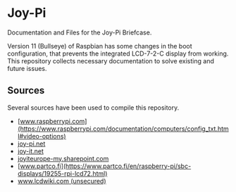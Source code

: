 Joy-Pi
======

Documentation and Files for the Joy-Pi Briefcase.

Version 11 (Bullseye) of Raspbian has some changes in the boot configuration,
that prevents the integrated LCD-7-2-C display from working. This repository
collects necessary documentation to solve existing and future issues.



Sources
-------

Several sources have been used to compile this repository.

- [www.raspberrypi.com](https://www.raspberrypi.com/documentation/computers/config_txt.html#video-options)
- [joy-pi.net](https://joy-pi.net/en/downloads#joypi)
- [joy-it.net](https://joy-it.net/en/products/RB-LCD-7-2)
- [joyiteurope-my.sharepoint.com](https://joyiteurope-my.sharepoint.com/:u:/g/personal/onedrive_joyiteurope_onmicrosoft_com/Ed7GFxijaclEr4Tzed0GoL4BDXe-3tY1EoXiBEr3MLWyHA?e=MJ2zH3)
- [www.partco.fi](https://www.partco.fi/en/raspberry-pi/sbc-displays/19255-rpi-lcd72.html)
- [www.lcdwiki.com (unsecured)](http://www.lcdwiki.com/7inch_HDMI_Display-C)
